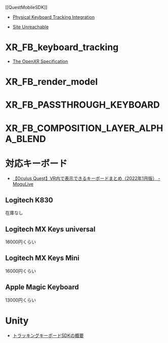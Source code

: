 [[QuestMobileSDK]]

- [Physical Keyboard Tracking Integration](https://developer.oculus.com/documentation/native/android/mobile-physical-tracked-keyboard/)

- [Site Unreachable](https://note.com/nuwaa/n/n83fd5f3bca4b)

# XR_FB_keyboard_tracking
- [The OpenXR Specification](https://registry.khronos.org/OpenXR/specs/1.0/html/xrspec.html#XR_FB_keyboard_tracking)

# XR_FB_render_model

# XR_FB_PASSTHROUGH_KEYBOARD

# XR_FB_COMPOSITION_LAYER_ALPHA_BLEND 

# 対応キーボード
- [【Oculus Quest】VR内で表示できるキーボードまとめ（2022年1月版） - MoguLive](https://www.moguravr.com/oculus-quest-keyboard/)
## Logitech K830
在庫なし

##  Logitech MX Keys universal
16000円くらい

## Logitech MX Keys Mini
16000円くらい

## Apple Magic Keyboard
13000円くらい

# Unity
- [トラッキングキーボードSDKの概要](https://developer.oculus.com/documentation/unity/tk-overview/?locale=ja_JP)
